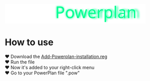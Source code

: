 [![Epic](https://raw.githubusercontent.com/WindowsTools2077/Epic-Powerplan/main/media/badge3.svg)](https://github.com/WindowsTools2077/Epic-Powerplan)

# How to use

<div>	<a>♥ Download the <a href="">Add-Powerplan-installation.reg </a>
<div>	<a>♥ Run the file </a>
<div>	<a>♥ Now it's added to your right-click menu </a>
<div>	<a>♥ Go to your PowerPlan file ".pow" </a>
<div>
